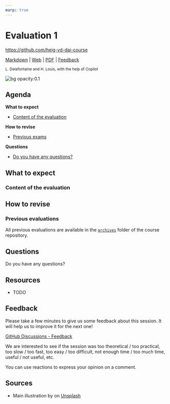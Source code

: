 ```yaml
---
marp: true
---
```


<!--
theme: gaia
size: 16:9
paginate: true
author: L. Delafontaine and H. Louis, with the help of Copilot
title: HEIG-VD DAI Course - Evaluation 1
description: Evaluation 1 for the DAI course at HEIG-VD, Switzerland
url: https://heig-vd-dai-course.github.io/heig-vd-dai-course/12-evaluation-1/
footer: '**HEIG-VD** - DAI Course 2023-2024 - CC BY-SA 4.0'
style: |
    :root {
        --color-background: #fff;
        --color-foreground: #333;
        --color-highlight: #f96;
        --color-dimmed: #888;
        --color-headings: #7d8ca3;
    }
    blockquote {
        font-style: italic;
    }
    table {
        width: 100%;
    }
    th:first-child {
        width: 15%;
    }
    h1, h2, h3, h4, h5, h6 {
        color: var(--color-headings);
    }
    h2, h3, h4, h5, h6 {
        font-size: 1.5rem;
    }
    h1 a:link, h2 a:link, h3 a:link, h4 a:link, h5 a:link, h6 a:link {
        text-decoration: none;
    }
    section:not([class=lead]) > p, blockquote {
        text-align: justify;
        hyphens: auto;
    }
headingDivider: 4
-->

[markdown]:
  https://github.com/heig-vd-dai-course/heig-vd-dai-course/blob/main/12-evaluation-1/README.md
[web]: https://heig-vd-dai-course.github.io/heig-vd-dai-course/12-evaluation-1/
[pdf]:
  https://heig-vd-dai-course.github.io/heig-vd-dai-course/12-evaluation-1/12-evaluation-1.pdf
[video]: #
[feedback]: https://github.com/orgs/heig-vd-dai-course/discussions/1
[illustration]:
  https://images.unsplash.com/photo-1484417894907-623942c8ee29?fit=crop&h=720

# Evaluation 1

<!--
_class: lead
_paginate: false
-->

<https://github.com/heig-vd-dai-course>

[Markdown][markdown] | [Web][web] |
[PDF][pdf]<!-- | [Video (in French)][video]--> | [Feedback][feedback]

<small>L. Delafontaine and H. Louis, with the help of Copilot</small>

![bg opacity:0.1][illustration]

## Agenda

**What to expect**

- [Content of the evaluation](#content-of-the-evaluation)

**How to revise**

- [Previous exams](#previous-exams)

**Questions**

- [Do you have any questions?](#questions)

## What to expect

<!-- _class: lead -->

### Content of the evaluation

## How to revise

<!-- _class: lead -->

### Previous evaluations

All previous evaluations are available in the
[`archives`](https://github.com/heig-vd-dai-course/heig-vd-dai-course/tree/main/13-evaluation-1/archives)
folder of the course repository.

## Questions

<!-- _class: lead -->

Do you have any questions?

## Resources

- TODO

## Feedback

Please take a few minutes to give us some feedback about this session. It will
help us to improve it for the next one!

[GitHub Discussions - Feedback][feedback]

We are interested to see if the session was too theoretical / too practical, too
slow / too fast, too easy / too difficult, not enough time / too much time,
useful / not useful, etc.

You can use reactions to express your opinion on a comment.

## Sources

- Main illustration by []() on [Unsplash]()
